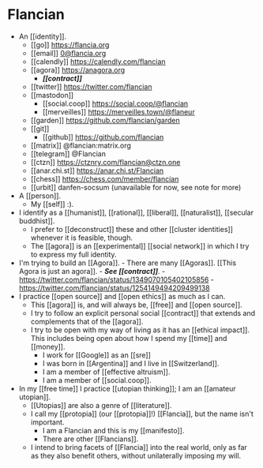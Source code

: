 # Flancian

- An [[identity]].
	- [[go]] https://flancia.org
	- [[email]] 0@flancia.org
	- [[calendly]] https://calendly.com/flancian
	- [[agora]] https://anagora.org
	  - ***[[contract]]***
	- [[twitter]] https://twitter.com/flancian
	- [[mastodon]]
	  - [[social.coop]] https://social.coop/@flancian
	  - [[merveilles]] https://merveilles.town/@flaneur
	- [[garden]] https://github.com/flancian/garden
	- [[git]]
		- [[github]] https://github.com/flancian
	- [[matrix]] @flancian:matrix.org
	- [[telegram]] @Flancian
	- [[ctzn]] https://ctznry.com/flancian@ctzn.one
	- [[anar.chi.st]] https://anar.chi.st/Flancian
	- [[chess]] https://chess.com/member/flancian
	- [[urbit]] danfen-socsum (unavailable for now, see note for more)
- A [[person]].
  - My [[self]] :).
- I identify as a [[humanist]], [[rational]], [[liberal]], [[naturalist]], [[secular buddhist]]. 
  - I prefer to [[deconstruct]] these and other [[cluster identities]] whenever it is feasible, though.
  - The [[agora]] is an [[experimental]] [[social network]] in which I try to express my full identity.
- I'm trying to build an [[Agora]].
	  - There are many [[Agoras]]. [[This Agora is just an agora]].
	  - ***See [[contract]]***.
	  - https://twitter.com/flancian/status/1349070105402105856
	  - https://twitter.com/flancian/status/1254149494209499138
- I practice [[open source]] and [[open ethics]] as much as I can.
  - This [[agora]] is, and will always be, [[free]] and [[open source]].
  - I try to follow an explicit personal social [[contract]] that extends and complements that of the [[agora]].
  - I try to be open with my way of living as it has an [[ethical impact]]. This includes being open about how I spend my [[time]] and [[money]].
    - I work for [[Google]] as an [[sre]]
    - I was born in [[Argentina]] and I live in [[Switzerland]].
    - I am a member of [[effective altruism]].
    - I am a member of [[social.coop]].
- In my [[free time]] I practice [[utopian thinking]]; I am an [[amateur utopian]]. 
  - [[Utopias]] are also a genre of [[literature]].
  - I call my [[protopia]] (our [[protopia]]!) [[Flancia]], but the name isn't important.
    - I am a Flancian and this is my [[manifesto]].
    - There are other [[Flancians]].
  - I intend to bring facets of [[Flancia]] into the real world, only as far as they also benefit others, without unilaterally imposing my will.
